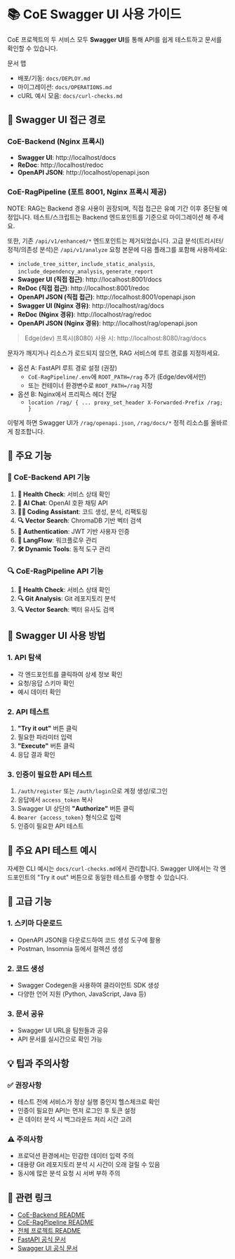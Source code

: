 # 📚 CoE Swagger UI 사용 가이드

CoE 프로젝트의 두 서비스 모두 **Swagger UI**를 통해 API를 쉽게 테스트하고 문서를 확인할 수 있습니다.

문서 맵
- 배포/기동: `docs/DEPLOY.md`
- 마이그레이션: `docs/OPERATIONS.md`
- cURL 예시 모음: `docs/curl-checks.md`

## 🔗 Swagger UI 접근 경로

### CoE-Backend (Nginx 프록시)
- **Swagger UI**: http://localhost/docs
- **ReDoc**: http://localhost/redoc  
- **OpenAPI JSON**: http://localhost/openapi.json

### CoE-RagPipeline (포트 8001, Nginx 프록시 제공)

NOTE: RAG는 Backend 경유 사용이 권장되며, 직접 접근은 유예 기간 이후 중단될 예정입니다.
테스트/스크립트는 Backend 엔드포인트를 기준으로 마이그레이션 해 주세요.

또한, 기존 `/api/v1/enhanced/*` 엔드포인트는 제거되었습니다. 고급 분석(트리시터/정적/의존성 분석)은 `/api/v1/analyze` 요청 본문에 다음 플래그를 포함해 사용하세요:

- `include_tree_sitter`, `include_static_analysis`, `include_dependency_analysis`, `generate_report`
- **Swagger UI (직접 접근)**: http://localhost:8001/docs
- **ReDoc (직접 접근)**: http://localhost:8001/redoc
- **OpenAPI JSON (직접 접근)**: http://localhost:8001/openapi.json
- **Swagger UI (Nginx 경유)**: http://localhost/rag/docs
- **ReDoc (Nginx 경유)**: http://localhost/rag/redoc
- **OpenAPI JSON (Nginx 경유)**: http://localhost/rag/openapi.json

> Edge(dev) 프록시(8080) 사용 시: http://localhost:8080/rag/docs

문자가 깨지거나 리소스가 로드되지 않으면, RAG 서비스에 루트 경로를 지정하세요.

- 옵션 A: FastAPI 루트 경로 설정 (권장)
  - `CoE-RagPipeline/.env`에 `ROOT_PATH=/rag` 추가 (Edge/dev에서만)
  - 또는 컨테이너 환경변수로 `ROOT_PATH=/rag` 지정
- 옵션 B: Nginx에서 프리픽스 헤더 전달
  - `location /rag/ { ... proxy_set_header X-Forwarded-Prefix /rag; }`

이렇게 하면 Swagger UI가 `/rag/openapi.json`, `/rag/docs/*` 정적 리소스를 올바르게 참조합니다.

## 🚀 주요 기능

### 🤖 CoE-Backend API 기능
1. **🏥 Health Check**: 서비스 상태 확인
2. **🤖 AI Chat**: OpenAI 호환 채팅 API
3. **👨‍💻 Coding Assistant**: 코드 생성, 분석, 리팩토링
4. **🔍 Vector Search**: ChromaDB 기반 벡터 검색
5. **🔐 Authentication**: JWT 기반 사용자 인증
6. **🔄 LangFlow**: 워크플로우 관리
7. **🛠️ Dynamic Tools**: 동적 도구 관리

### 🔍 CoE-RagPipeline API 기능
1. **🏥 Health Check**: 서비스 상태 확인
2. **🔍 Git Analysis**: Git 레포지토리 분석
3. **🔍 Vector Search**: 벡터 유사도 검색

## 📝 Swagger UI 사용 방법

### 1. API 탐색
- 각 엔드포인트를 클릭하여 상세 정보 확인
- 요청/응답 스키마 확인
- 예시 데이터 확인

### 2. API 테스트
1. **"Try it out"** 버튼 클릭
2. 필요한 파라미터 입력
3. **"Execute"** 버튼 클릭
4. 응답 결과 확인

### 3. 인증이 필요한 API 테스트
1. `/auth/register` 또는 `/auth/login`으로 계정 생성/로그인
2. 응답에서 `access_token` 복사
3. Swagger UI 상단의 **"Authorize"** 버튼 클릭
4. `Bearer {access_token}` 형식으로 입력
5. 인증이 필요한 API 테스트

## 🎯 주요 API 테스트 예시

자세한 CLI 예시는 `docs/curl-checks.md`에서 관리합니다. Swagger UI에서는 각 엔드포인트의 "Try it out" 버튼으로 동일한 테스트를 수행할 수 있습니다.

## 🔧 고급 기능

### 1. 스키마 다운로드
- OpenAPI JSON을 다운로드하여 코드 생성 도구에 활용
- Postman, Insomnia 등에서 컬렉션 생성

### 2. 코드 생성
- Swagger Codegen을 사용하여 클라이언트 SDK 생성
- 다양한 언어 지원 (Python, JavaScript, Java 등)

### 3. 문서 공유
- Swagger UI URL을 팀원들과 공유
- API 문서를 실시간으로 확인 가능

## 💡 팁과 주의사항

### ✅ 권장사항
- 테스트 전에 서비스가 정상 실행 중인지 헬스체크로 확인
- 인증이 필요한 API는 먼저 로그인 후 토큰 설정
- 큰 데이터 분석 시 백그라운드 처리 시간 고려

### ⚠️ 주의사항
- 프로덕션 환경에서는 민감한 데이터 입력 주의
- 대용량 Git 레포지토리 분석 시 시간이 오래 걸릴 수 있음
- 동시에 많은 분석 요청 시 서버 부하 주의

## 🔗 관련 링크

- [CoE-Backend README](../CoE-Backend/README.md)
- [CoE-RagPipeline README](../CoE-RagPipeline/README.md)
- [전체 프로젝트 README](../README.md)
- [FastAPI 공식 문서](https://fastapi.tiangolo.com/)
- [Swagger UI 공식 문서](https://swagger.io/tools/swagger-ui/)
